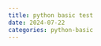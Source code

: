 ```yaml
---
title: python basic test
date: 2024-07-22
categories: python-basic
---
```

<html lang="ko">
<head>
    <meta charset="UTF-8">
    <meta name="viewport" content="width=device-width, initial-scale=1.0">
    <title>Pythonic Code</title>
    <style>
        .blindfold {
            color: transparent;
            background-color: black;
            cursor: pointer;
        }

        .blindfold:hover {
            color: black;
            background-color: yellow;
        }
    </style>
</head>
<body>
    <h1>Pythonic Code</h1>
    <p><strong>날짜:</strong> 2024-07-07</p>
    <p><strong>카테고리:</strong> python-basic</p>

    <h2>Overview</h2>
    <ul>
        <li>파이썬 스타일의 코딩 기법</li>
        <li>파이썬 특유의 문법을 활용하여 효율적으로 코드를 표현함</li>
        <li>고급 코드를 작성 할 수록 더 많이 필요해짐</li>
    </ul>

    <hr>

    <h2>Example code</h2>
    <pre><code class="language-python">
colors = ['red', 'blue', 'green', 'yellow']
result = ''
for s in colors:
    result += s
print(result)
# 'redbluegreenyellow'

result = ''.join(colors)
print(result)
# 'redbluegreenyellow'
    </code></pre>

    <h2>Contents</h2>
    <ul>
        <li>split & join</li>
        <li>list comprehension</li>
        <li>enumerate & zip</li>
        <li>lambda & map & reduce</li>
        <li>generator</li>
        <li>asterisk</li>
    </ul>

    <h2>Split and join</h2>

    <h3>split</h3>
    <p>string type의 값을 '기준값'으로 나눠서 List 형태로 변환</p>
    <pre><code class="language-python">
items = 'zero one tow three'.split() # 스페이스를 기준으로 문자열 나누기
# ['zero', 'one', 'two', 'three']

example = "teamlab.technology.io"
subdomain, domain, tld = example.split(".")
    </code></pre>

    <h3>join</h3>
    <pre><code class="language-python">
colors = ["red", "blue", "green", "yellow"]
"_".join(colors)
# 'red-blue-green-yellow'
    </code></pre>

    <h2>List comprehension</h2>
    <p>기존 List를 사용하여 간단히 다른 List를 만드는 방법. 일반적으로 for + append보다 속도가 빠름</p>
    <pre><code class="language-python">
# General Style
result = []
for i in range(10):
    result.append(i)
# [0, 1, 2, 3, 4, 5, 6, 7, 8, 9]

# List comprehension
result = [i for i in range(10)]
# [0, 1, 2, 3, 4, 5, 6, 7, 8, 9]
result = [i for i in range(10) if i % 2 == 0] # Filter
# [0, 2, 4, 6, 8]
    </code></pre>

    <pre><code class="language-python">
word_1 = "Hello"
word_2 = "World"
result = [i+j for i in word_1 for j in word_2] # Nested for loop
# ['HW', 'Ho', 'Hr', 'Hl', 'Hd', 'eW', 'eo', 'er', 'el', 'ed', 'lW', 'lo', 'lr', 'll', 'ld', 'lW', 'lo', 'lr', 'll', 'ld', 'oW', 'oo', 'or', 'ol', 'od']
result = [i+j for i in word_1 for j in word_2 if not(i==j)]
result = [i+j if not(i==j) else i for i in word_1 for j in word_2]
    </code></pre>

    <pre><code class="language-python">
import pprint
words = 'The quick brown fox jumps over the lazy dog'.split()

stuff = [[w.upper(), w.lower(), len(w)] for w in words]
pprint.pprint(stuff)
"""
[['THE', 'the', 3],
 ['QUICK', 'quick', 5],
 ['BROWN', 'brown', 5],
 ['FOX', 'fox', 3],
 ['JUMPS', 'jumps', 5],
 ['OVER', 'over', 4],
 ['THE', 'the', 3],
 ['LAZY', 'lazy', 4],
 ['DOG', 'dog', 3]]
 """
    </code></pre>

    <h3>Two dimensional vs One dimensional</h3>
    <pre><code class="language-python">
case_1 = ["A", "B", "C"]
case_2 = ["D", "E", "F"]

result = [[i+j for i in case_1] for j in case_2]
# [['AD', 'BD', 'CD'], ['AE', 'BE', 'CE'], ['AA', 'BA', 'CA']]
    </code></pre>

    <h2>enumerate & zip</h2>

    <h3>enumerate</h3>
    <p>enumerate : index와 함께 list의 element를 추출</p>
    <pre><code class="language-python">
# dict 타입으로 만들 때 자주 사용
text = "Lorem ipsum dolor sit amet, consectetur adipiscing elit, sed do eiusmod tempor incididunt ut labore et dolore magna aliqua."
{v.lower() : i for i, v in enumerate(text.split())}
"""
{'adipiscing': 6,
 'aliqua.': 18,
 'amet,': 4,
 'consectetur': 5,
 'do': 9,
 'dolor': 2,
 'dolore': 16,
 'eiusmod': 10,
 'elit,': 7,
 'et': 15,
 'incididunt': 12,
 'ipsum': 1,
 'labore': 14,
 'lorem': 0,
 'magna': 17,
 'sed': 8,
 'sit': 3,
 'tempor': 11,
 'ut': 13}
 """
    </code></pre>

    <h3>zip</h3>
    <p>zip : 두 개의 list의 값을 병렬적으로 추출함</p>
    <pre><code class="language-python">
alist = ["a1", "a2", "a3"]
blist = ["b1", "b2", "b3"]
[ [a, b] for a, b in zip(alist, blist)]
# [['a1', 'b1'], ['a2', 'b2'], ['a3', 'b3']]
    </code></pre>

    <h2>lambda & map & reduce</h2>

    <h3>lambda</h3>
    <p>함수 이름 없이 쓸 수 있는 익명함수. 수학의 람다 대수에서 유래함</p>
    <pre><code class="language-python">
# general function
def f(x, y):
    return x + y

# lambda function
f = lambda x, y: x+y

(lambda x, y: x+y)(10, 50)
    </code></pre>
    <p><strong>권장:</strong> def f(x): retrun 2*x</p>
    <p><strong>PEP 8에서는 lambda의 사용을 권장하지 않음:</strong></p>
    <ul>
        <li>어려운 문법</li>
        <li>테스트의 어려움</li>
        <li>문서화 docstring 지원 미비</li>
    </ul>

    <h3>map</h3>
    <p>주어진 함수를 시퀀스의 각 요소에 적용하여 새로운 시퀀스를 반환하는 함수. 두 개 이상의 list에도 적용 가능함, if filter도 사용가능</p>
    <pre><code class="language-python">
ex = [1, 2, 3, 4, 5]
f = lambda x,y: x+y
list(map(f, ex, ex))
[f(value, value) for value in ex]
    </code></pre>

    <h3>reduce</h3>
    <p>map function과 달리 list에 똑같은 함수를 적용해서 통합. 대용량의 데이터를 다룰 때 사용</p>
    <pre><code class="language-python">
from functools import reduce
print(reduce(lambda x, y: x+y, [1, 2, 3, 4, 5]))
    </code></pre>

    <h2>iterable object</h2>
    <p>Sequence형 자료형에서 데이터를 순서대로 추출하는 object. 내부적으로 <span class="blindfold">iter</span>와 <span class="blindfold">next</span>가 사용됨</p>
    <pre><code class="language-python">
cities = ["Seoul", "Busan", "Jeju"]

iter_obj = iter(cities)

print(next(iter_obj))
print(next(iter_obj))
print(next(iter_obj))
    </code></pre>

    <h2>generator</h2>
    <p>iterable object를 특수한 형태로 사용해주는 함수. element가 사용되는 시점에 값을 메모리에 반환
        <br> yield를 사용해 한번에 하나의 element만 반환함</p>

    <h3>장점</h3>
    <ul>
        <li>메모리 효율성: 한 번에 하나의 요소만 메모리에 올리므로 큰 데이터를 처리할 때 유리합니다.</li>
        <li>느긋한 계산: 필요할 때마다 값을 생성하여 불필요한 계산을 피할 수 있습니다.</li>
        <li>성능 최적화: 함수의 상태를 유지하며 효율적인 반복 작업을 수행할 수 있습니다.</li>
        <li>코드의 간결함: 복잡한 이터레이션 로직을 간단하게 작성할 수 있습니다.</li>
    </ul>

    <h3>Why & When</h3>
    <ul>
        <li>일반적인 iterator는 generator에 반해 훨씬 큰 메모리 용량 사용</li>
        <li>list 타입의 데이터를 반환해주는 함수는 generator로 만들어라</li>
        <li>큰 데이터를 처리할 때는 generator expression을 고려하라</li>
        <li>파일 데이터를 처리할 때도 generator를 쓰자</li>
    </ul>

    <pre><code class="language-python">
def simple_generator():
    for i in range(1, 11):
        yield i

# 제너레이터 객체 생성
gen = simple_generator()

# 제너레이터에서 값을 하나씩 꺼내기
for value in gen:
    print(value)
    </code></pre>

    <h3>generator comprehension</h3>
    <p>list comprehension과 유사한 형태로 generator형태의 list 생성. generator expression이라는 이름으로도 부름. [] 대신 ()를 사용하여 표현</p>
    <pre><code class="language-python">
gen_ex = (n*n for n in range(500))
    </code></pre>

    <h2>function passing arguments</h2>
    <p>함수에 입력되는 arguments의 다양한 형태</p>
    <ol>
        <li>Keyword arguments</li>
        <li>Default arguments</li>
        <li>Variable-length asterisk</li>
    </ol>

    <h3>1. Keyword arguments</h3>
    <p>함수에 입력되는 parameter의 변수명을 사용, arguments를 넘김</p>
    <pre><code class="language-python">
def print_something(my_name, your_name):
    print(f"{my_name} {your_name}")

print_something(your_name = "aa", my_name = "bb") # your_name, my_name과 같이 parameter의 변수명을 사용하는 것을 Keyword arguments
    </code></pre>

    <h3>2. Default arguments</h3>
    <p>parameter의 기본 값을 사용, 입력하지 않을 경우 기본값 출력</p>
    <pre><code class="language-python">
def print_something(my_name, your_name = "aa"):
    print(f"{my_name} {your_name}")
    </code></pre>

    <h3>3. Variable-length(가변 인자) asterisk</h3>
    <p>만약 함수의 parameter가 정해지지 않았다면? 개수가 정해지지 않은 변수를 함수의 parameter로 사용하는 법. Keyword arhument와 함께, argument 사용 가능. Asterisk(*) 기호를 사용하여 함수의 parameter를 표시함. 입력된 값은 <span class="blindfold">tuple type</span>으로 사용할 수 있음. 가변 인자는 오직 한 개만 맨 마지막 parameter 위치에 사용가능</p>
    <pre><code class="language-python">
def asterisk_test(a, b, *args):
    return a+b+sum(args) # tuple type으로 입력됨
print(asterisk_test(1, 2, 3, 4, 5))
    </code></pre>

    <h3>4. Keyword variable-length</h3>
    <p>parameter 이름을 따로 지정하지 않고 입력하는 방법. asterisk(*) 두 개를 사용하여 함수의 parameter를 표시함. 입력된 값은 <span class="blindfold">dict type</span>으로 사용할 수 있음. 가변인자는 오직 한 개만 기존 가변인자 다음에 사용</p>
    <pre><code class="language-python">
def kwargs_test_1(**kwargs):
    print(kwargs) # dict type으로 값을 입력
kwargs_test_1(first = 1, second = 2, third = 3)
# {'first' : 1, 'second' : 2, 'third' : 3}

def kwargs_test_2(one, two, *args, **kwargs):
    print(one + two + sum(args))
    print(kwargs)
kwargs_test_2(3, 4, 5, 6, 7, 8, 9, first = 3, secon = 2, third = 5)
    </code></pre>

    <h3>asterisk</h3>
    <ul>
        <li>단순 곱셈</li>
        <li>제곱 연산</li>
        <li>가변 인자</li>
        <li>tuple, dict 등 자료형에 들어가 있는 값을 <span class="blindfold">unpacking</span> (unpacking a container)</li>
        <li>함수의 입력값, zip 등에 유용하게 사용가능</li>
    </ul>
    <pre><code class="language-python">
def asterisk_test(a, *args):
    print(a, *args)
    print(a, args)
    print(type(args))
test = (2, 3, 4, 5, 6)
asterisk_test(1, *test)
# 1 2 3 4 5 6
# 1 (2, 3, 4, 5, 6)
# <class 'tuple'>
asterisk_test(1, test)
# 1 (2, 3, 4, 5, 6)
# 1 ((2, 3, 4, 5, 6),) # *args는 튜플로 받기 때문에 ((2, 3, 4, 5, 6),) 형태의 튜플이 된다
# <class 'tuple'>
    </code></pre>

    <script>
        document.addEventListener("DOMContentLoaded", function () {
            const elements = document.querySelectorAll('.blindfold');

            elements.forEach(element => {
                element.addEventListener('click', function () {
                    if (this.style.color === 'transparent') {
                        this.style.color = 'black';
                    } else {
                        this.style.color = 'transparent';
                    }
                });
            });
        });
    </script>
</body>
</html>
